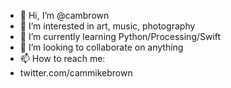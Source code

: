 - 👋 Hi, I’m @cambrown
- 👀 I’m interested in art, music, photography
- 🌱 I’m currently learning Python/Processing/Swift
- 💞️ I’m looking to collaborate on anything
- 📫 How to reach me:
- twitter.com/cammikebrown

<!---
cambrown/cambrown is a ✨ special ✨ repository because its `README.md` (this file) appears on your GitHub profile.
You can click the Preview link to take a look at your changes.
--->
